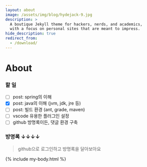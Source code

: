 ```yaml
---
layout: about
image: /assets/img/blog/hydejack-9.jpg
description: >
  A boutique Jekyll theme for hackers, nerds, and academics,
  with a focus on personal sites that are meant to impress.
hide_description: true
redirect_from:
  - /download/
---
```


# About

<!--author-->

### 할 일

- [ ] post: spring의 이해
- [x] post: java의 이해 (jvm, jdk, jre 등)
- [ ] post: 빌드 환경 (ant, grade, maven) 
- [ ] vscode 유용한 플러그인 설정
- [ ] github 방명록이든, 댓글 환경 구축

### 방명록 ↓↓↓↓

> github으로 로그인하고 방명록을 달아보아요

{% include my-body.html %}